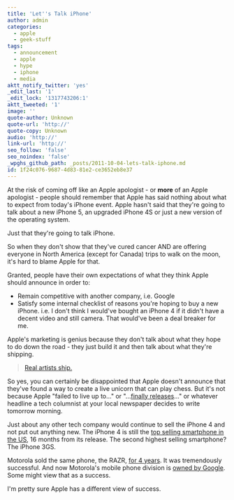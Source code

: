 ```yaml
---
title: 'Let''s Talk iPhone'
author: admin
categories:
  - apple
  - geek-stuff
tags:
  - announcement
  - apple
  - hype
  - iphone
  - media
aktt_notify_twitter: 'yes'
_edit_last: '1'
_edit_lock: '1317743206:1'
aktt_tweeted: '1'
image: ''
quote-author: Unknown
quote-url: 'http://'
quote-copy: Unknown
audio: 'http://'
link-url: 'http://'
seo_follow: 'false'
seo_noindex: 'false'
_wpghs_github_path: _posts/2011-10-04-lets-talk-iphone.md
id: 1f24c076-9687-4d83-81e2-ce3652eb8e37
---
```

<p>At the risk of coming off like an Apple apologist - or <strong>more</strong> of an Apple apologist - people should remember that Apple has said nothing about what to expect from today's iPhone event. Apple hasn't said that they're going to talk about a new iPhone 5, an upgraded iPhone 4S or just a new version of the operating system.</p>
<p>Just that they're going to talk iPhone.</p>
<p>So when they don't show that they've cured cancer AND are offering everyone in North America (except for Canada) trips to walk on the moon, it's hard to blame Apple for that.</p>
<p>Granted, people have their own expectations of what they think Apple should announce in order to:</p>
<ul>
<li>Remain competitive with another company, i.e. Google</li>
<li>Satisfy some internal checklist of reasons you're hoping to buy a new iPhone. i.e. I don't think I would've bought an iPhone 4 if it didn't have a decent video and still camera. That would've been a deal breaker for me.</li>
</ul>
<p>Apple's marketing is genius because they don't talk about what they hope to do down the road - they just build it and then talk about what they're shipping. </p>
<blockquote><p><a href="http://www.folklore.org/StoryView.py?story=Real_Artists_Ship.txt">Real artists ship.</a></p></blockquote>
<p>So yes, you can certainly be disappointed that Apple doesn't announce that they've found a way to create a live unicorn that can play chess. But it's not because Apple "failed to live up to..." or "...<a href="http://www.pimpmysafari.com/items/finally-finally/">finally releases</a>..." or whatever headline a tech columnist at your local newspaper decides to write tomorrow morning.</p>
<p>Just about any other tech company would continue to sell the iPhone 4 and not put out anything new. The iPhone 4 is still the <a href="http://www.appleinsider.com/articles/11/09/06/iphone_4_remains_top_selling_us_smartphone_despite_growing_iphone_5_hype.html">top selling smartphone in the US</a>, 16 months from its release. The second highest selling smartphone? The iPhone 3GS.</p>
<p>Motorola sold the same phone, the RAZR, <a href="http://en.wikipedia.org/wiki/Motorola_RAZR">for 4 years</a>. It was tremendously successful. And now Motorola's mobile phone division is <a href="http://googleblog.blogspot.com/2011/08/supercharging-android-google-to-acquire.html">owned by Google</a>. Some might view that as a success.</p>
<p>I'm pretty sure Apple has a different view of success.</p>
